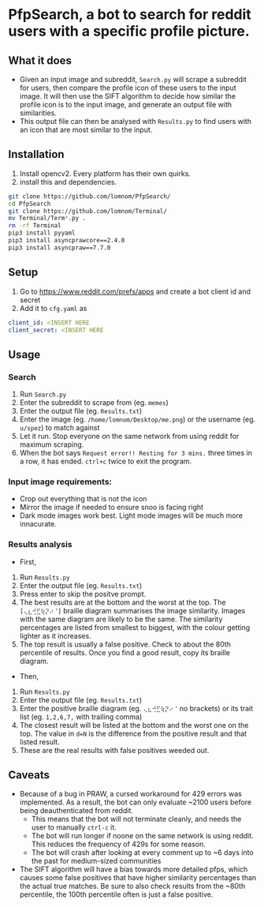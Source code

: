 # PfpSearch, a bot to search for reddit users with a specific profile picture.
## What it does
- Given an input image and subreddit, `Search.py` will scrape a subreddit for users, then compare the profile icon of these users to the input image. It will then use the SIFT algorithm to decide how similar the profile icon is to the input image, and generate an output file with similarities. 
- This output file can then be analysed with `Results.py` to find users with an icon that are most similar to the input.

## Installation
1. Install opencv2. Every platform has their own quirks.
2. install this and dependencies.
```bash
git clone https://github.com/lomnom/PfpSearch/
cd PfpSearch
git clone https://github.com/lomnom/Terminal/
mv Terminal/Term*.py .
rm -rf Terminal
pip3 install pyyaml
pip3 install asyncprawcore==2.4.0
pip3 install asyncpraw==7.7.0
```

## Setup
1. Go to https://www.reddit.com/prefs/apps and create a bot client id and secret
2. Add it to `cfg.yaml` as 
```yaml
client_id: <INSERT HERE
client_secret: <INSERT HERE
```

## Usage
### Search
1. Run `Search.py`
2. Enter the subreddit to scrape from (eg. `memes`)
3. Enter the output file (eg. `Results.txt`)
4. Enter the image (eg. `/home/lomnom/Desktop/me.png`) or the username (eg. `u/spez`) to match against
5. Let it run. Stop everyone on the same network from using reddit for maximum scraping.
6. When the bot says `Request error!! Resting for 3 mins.` three times in a row, it has ended. `ctrl+c` twice to exit the program.

### Input image requirements:
- Crop out everything that is not the icon
- Mirror the image if needed to ensure snoo is facing right
- Dark mode images work best. Light mode images will be much more innacurate.

### Results analysis
- First,
1. Run `Results.py`
2. Enter the output file (eg. `Results.txt`)
3. Press enter to skip the positve prompt.
3. The best results are at the bottom and the worst at the top. The `[⢄⣆⢚⣋⢷⡝⠔⠈]` braille diagram summarises the image similarity. Images with the same diagram are likely to be the same. The similarity percentages are listed from smallest to biggest, with the colour getting lighter as it increases.
4. The top result is usually a false positive. Check to about the 80th percentile of results. Once you find a good result, copy its braille diagram.

- Then,
1. Run `Results.py`
2. Enter the output file (eg. `Results.txt`)
3. Enter the positive braille diagram (eg. `⢄⣆⢚⣋⢷⡝⠔⠈` no brackets) or its trait list (eg. `1,2,6,7,` with trailing comma) 
4. The closest result will be listed at the bottom and the worst one on the top. The value in `d=N` is the difference from the positive result and that listed result.
5. These are the real results with false positives weeded out.

## Caveats
- Because of a bug in PRAW, a cursed workaround for 429 errors was implemented. As a result, the bot can only evaluate ~2100 users before being deauthenticated from reddit.
	- This means that the bot will not terminate cleanly, and needs the user to manually `ctrl-c` it.
	- The bot will run longer if noone on the same network is using reddit. This reduces the frequency of 429s for some reason.
	- The bot will crash after looking at every comment up to ~6 days into the past for medium-sized communities
- The SIFT algorithm will have a bias towards more detailed pfps, which causes some false positives that have higher similarity percentages than the actual true matches. Be sure to also check results from the ~80th percentile, the 100th percentile often is just a false positive.